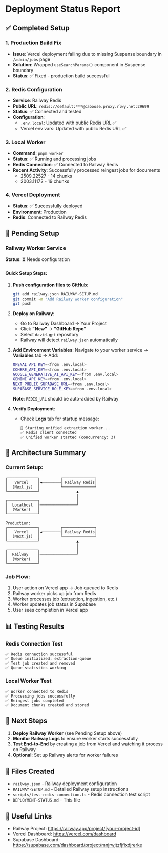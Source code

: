 # Deployment Status Report

## ✅ Completed Setup

### 1. Production Build Fix
- **Issue**: Vercel deployment failing due to missing Suspense boundary in `/admin/jobs` page
- **Solution**: Wrapped `useSearchParams()` component in Suspense boundary
- **Status**: ✅ Fixed - production build successful

### 2. Redis Configuration
- **Service**: Railway Redis
- **Public URL**: `redis://default:***@caboose.proxy.rlwy.net:29699`
- **Status**: ✅ Connected and tested
- **Configuration**:
  - `.env.local`: Updated with public Redis URL ✅
  - Vercel env vars: Updated with public Redis URL ✅

### 3. Local Worker
- **Command**: `pnpm worker`
- **Status**: ✅ Running and processing jobs
- **Redis Connection**: ✅ Connected to Railway Redis
- **Recent Activity**: Successfully processed reingest jobs for documents
  - 2509.22527 - 14 chunks
  - 2003.11172 - 19 chunks

### 4. Vercel Deployment
- **Status**: ✅ Successfully deployed
- **Environment**: Production
- **Redis**: Connected to Railway Redis

## 🔄 Pending Setup

### Railway Worker Service
**Status**: ⏳ Needs configuration

#### Quick Setup Steps:

1. **Push configuration files to GitHub**:
   ```bash
   git add railway.json RAILWAY-SETUP.md
   git commit -m "Add Railway worker configuration"
   git push
   ```

2. **Deploy on Railway**:
   - Go to Railway Dashboard → Your Project
   - Click **"New"** → **"GitHub Repo"**
   - Select `david-gpt` repository
   - Railway will detect `railway.json` automatically

3. **Add Environment Variables**:
   Navigate to your worker service → **Variables** tab → Add:
   ```bash
   OPENAI_API_KEY=<from .env.local>
   COHERE_API_KEY=<from .env.local>
   GOOGLE_GENERATIVE_AI_API_KEY=<from .env.local>
   GEMINI_API_KEY=<from .env.local>
   NEXT_PUBLIC_SUPABASE_URL=<from .env.local>
   SUPABASE_SERVICE_ROLE_KEY=<from .env.local>
   ```

   **Note**: `REDIS_URL` should be auto-added by Railway

4. **Verify Deployment**:
   - Check **Logs** tab for startup message:
     ```
     🚀 Starting unified extraction worker...
     ✅ Redis client connected
     ✅ Unified worker started (concurrency: 3)
     ```

## 🎯 Architecture Summary

### Current Setup:
```
┌─────────────┐         ┌──────────────┐
│   Vercel    │◄────────┤ Railway Redis│
│  (Next.js)  │         └──────────────┘
└─────────────┘                ▲
                               │
┌─────────────┐                │
│  Localhost  │────────────────┘
│  (Worker)   │
└─────────────┘

Production:
┌─────────────┐         ┌──────────────┐
│   Vercel    │◄────────┤ Railway Redis│
│  (Next.js)  │         └──────────────┘
└─────────────┘                ▲
                               │
┌─────────────┐                │
│  Railway    │────────────────┘
│  (Worker)   │
└─────────────┘
```

### Job Flow:
1. User action on Vercel app → Job queued to Redis
2. Railway worker picks up job from Redis
3. Worker processes job (extraction, ingestion, etc.)
4. Worker updates job status in Supabase
5. User sees completion in Vercel app

## 📊 Testing Results

### Redis Connection Test
```
✅ Redis connection successful
✅ Queue initialized: extraction-queue
✅ Test job created and removed
✅ Queue statistics working
```

### Local Worker Test
```
✅ Worker connected to Redis
✅ Processing jobs successfully
✅ Reingest jobs completed
✅ Document chunks created and stored
```

## 🚀 Next Steps

1. **Deploy Railway Worker** (see Pending Setup above)
2. **Monitor Railway Logs** to ensure worker starts successfully
3. **Test End-to-End** by creating a job from Vercel and watching it process on Railway
4. **Optional**: Set up Railway alerts for worker failures

## 📝 Files Created

- `railway.json` - Railway deployment configuration
- `RAILWAY-SETUP.md` - Detailed Railway setup instructions
- `scripts/test-redis-connection.ts` - Redis connection test script
- `DEPLOYMENT-STATUS.md` - This file

## 🔗 Useful Links

- Railway Project: https://railway.app/project/[your-project-id]
- Vercel Dashboard: https://vercel.com/dashboard
- Supabase Dashboard: https://supabase.com/dashboard/project/mnjrwjtzfjfixdjrerke
